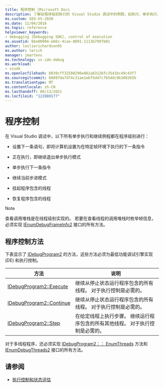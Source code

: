 ```yaml
---
title: 程序控制 |Microsoft Docs
description: 了解在程序级别执行的 Visual Studio 调试中的例程，如执行、单步执行、继续和挂起/恢复线程。
ms.custom: SEO-VS-2020
ms.date: 11/04/2016
ms.topic: reference
helpviewer_keywords:
- debugging [Debugging SDK], control of execution
ms.assetid: 6be80904-e66c-4cae-8891-1113b799fb01
author: leslierichardson95
ms.author: lerich
manager: jmartens
ms.technology: vs-ide-debug
ms.workload:
- vssdk
ms.openlocfilehash: 6039cff32588296e861a83126fc3541bc49c43f7
ms.sourcegitcommit: 68897da7d74c31ae1ebf5d47c7b5ddc9b108265b
ms.translationtype: MT
ms.contentlocale: zh-CN
ms.lasthandoff: 08/13/2021
ms.locfileid: "122080177"
---
```

# <a name="program-control"></a>程序控制
在 Visual Studio 调试中，以下所有单步执行和继续例程都在程序级别进行：

- 设置下一条语句，即将计算机设置为在特定帧环境下执行的下一条指令

- 正在执行，即继续退出单步执行模式

- 单步执行下一条指令

- 继续当前步进模式

- 挂起程序包含的线程

- 恢复程序包含的线程

> [!NOTE]
> 查看调用堆栈是在线程级别实现的。 若要在查看线程的调用堆栈时枚举帧信息，必须实现 [IEnumDebugFrameInfo2](../../extensibility/debugger/reference/ienumdebugframeinfo2.md) 接口的所有方法。

## <a name="methods-of-program-control"></a>程序控制方法
 下表显示了 [IDebugProgram2](../../extensibility/debugger/reference/idebugprogram2.md) 的方法，这些方法必须为最低功能调试引擎实现 (DE) 和执行控制。

|方法|说明|
|------------|-----------------|
|[IDebugProgram2::Execute](../../extensibility/debugger/reference/idebugprogram2-execute.md)|继续从停止状态运行程序包含的所有线程。 对于执行控制是必需的。|
|[IDebugProgram2::Continue](../../extensibility/debugger/reference/idebugprogram2-continue.md)|继续从停止状态运行程序包含的所有线程。 对于执行控制是必需的。|
|[IDebugProgram2::Step](../../extensibility/debugger/reference/idebugprogram2-step.md)|在给定线程上执行步骤。 继续运行程序包含的所有其他线程。 对于执行控制是必需的。|

 对于多线程程序，还必须实现 [IDebugProgram2：： EnumThreads](../../extensibility/debugger/reference/idebugprogram2-enumthreads.md) 方法和 [IEnumDebugThreads2](../../extensibility/debugger/reference/ienumdebugthreads2.md) 接口的所有方法。

## <a name="see-also"></a>请参阅
- [执行控制和状态评估](../../extensibility/debugger/execution-control-and-state-evaluation.md)
